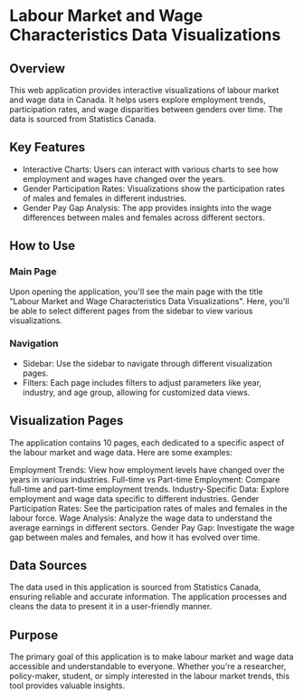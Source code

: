 # Labour Market and Wage Characteristics Data Visualizations

## Overview

This web application provides interactive visualizations of labour market and wage data in Canada. It helps users explore employment trends, participation rates, and wage disparities between genders over time. The data is sourced from Statistics Canada.

## Key Features

- Interactive Charts: Users can interact with various charts to see how employment and wages have changed over the years.
- Gender Participation Rates: Visualizations show the participation rates of males and females in different industries.
- Gender Pay Gap Analysis: The app provides insights into the wage differences between males and females across different sectors.

## How to Use

### Main Page

Upon opening the application, you'll see the main page with the title "Labour Market and Wage Characteristics Data Visualizations". Here, you'll be able to select different pages from the sidebar to view various visualizations.

### Navigation

- Sidebar: Use the sidebar to navigate through different visualization pages.
- Filters: Each page includes filters to adjust parameters like year, industry, and age group, allowing for customized data views.

## Visualization Pages
The application contains 10 pages, each dedicated to a specific aspect of the labour market and wage data. Here are some examples:

Employment Trends: View how employment levels have changed over the years in various industries.
Full-time vs Part-time Employment: Compare full-time and part-time employment trends.
Industry-Specific Data: Explore employment and wage data specific to different industries.
Gender Participation Rates: See the participation rates of males and females in the labour force.
Wage Analysis: Analyze the wage data to understand the average earnings in different sectors.
Gender Pay Gap: Investigate the wage gap between males and females, and how it has evolved over time.

## Data Sources
The data used in this application is sourced from Statistics Canada, ensuring reliable and accurate information. The application processes and cleans the data to present it in a user-friendly manner.

## Purpose
The primary goal of this application is to make labour market and wage data accessible and understandable to everyone. Whether you're a researcher, policy-maker, student, or simply interested in the labour market trends, this tool provides valuable insights.
